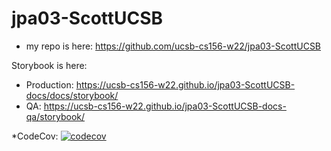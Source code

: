 # jpa03-ScottUCSB
* my repo is here: https://github.com/ucsb-cs156-w22/jpa03-ScottUCSB
 
 Storybook is here:
* Production: <https://ucsb-cs156-w22.github.io/jpa03-ScottUCSB-docs/docs/storybook/>
* QA:  <https://ucsb-cs156-w22.github.io/jpa03-ScottUCSB-docs-qa/storybook/>

*CodeCov: [![codecov](https://codecov.io/gh/ucsb-cs156-w22/jpa03-ScottUCSB/branch/main/graph/badge.svg?token=tCuH8FyCEo)](https://codecov.io/gh/ucsb-cs156-w22/jpa03-ScottUCSB)

